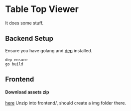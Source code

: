 # Table Top Viewer

It does some stuff.

## Backend Setup
Ensure you have golang and [dep](https://github.com/golang/dep) installed.
```
dep ensure
go build
```

## Frontend
#### Download assets zip
[here](https://github.com/notbaab/table-top-viewer/releases/tag/assets-v0.0.1)
Unzip into frontend/, should create a img folder there.
